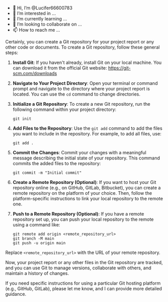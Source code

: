- 👋 Hi, I’m @Lucifer66600783
- 👀 I’m interested in ...
- 🌱 I’m currently learning ...
- 💞️ I’m looking to collaborate on ...
- 📫 How to reach me ...

<!---
Lucifer66600783/Lucifer66600783 is a ✨ special ✨ repository because its `README.md` (this file) appears on your GitHub profile.
You can click the Preview link to take a look at your changes.
--->
Certainly, you can create a Git repository for your project report or any other code or documents. To create a Git repository, follow these general steps:

1. **Install Git**: If you haven't already, install Git on your local machine. You can download it from the official Git website: https://git-scm.com/downloads

2. **Navigate to Your Project Directory**: Open your terminal or command prompt and navigate to the directory where your project report is located. You can use the `cd` command to change directories.

3. **Initialize a Git Repository**: To create a new Git repository, run the following command within your project directory:

   ```
   git init
   ```

4. **Add Files to the Repository**: Use the `git add` command to add the files you want to include in the repository. For example, to add all files, use:

   ```
   git add .
   ```

5. **Commit the Changes**: Commit your changes with a meaningful message describing the initial state of your repository. This command commits the added files to the repository:

   ```
   git commit -m "Initial commit"
   ```

6. **Create a Remote Repository (Optional)**: If you want to host your Git repository online (e.g., on GitHub, GitLab, Bitbucket), you can create a remote repository on the platform of your choice. Then, follow the platform-specific instructions to link your local repository to the remote one.

7. **Push to a Remote Repository (Optional)**: If you have a remote repository set up, you can push your local repository to the remote using a command like:

   ```
   git remote add origin <remote_repository_url>
   git branch -M main
   git push -u origin main
   ```

Replace `<remote_repository_url>` with the URL of your remote repository.

Now, your project report or any other files in the Git repository are tracked, and you can use Git to manage versions, collaborate with others, and maintain a history of changes.

If you need specific instructions for using a particular Git hosting platform (e.g., GitHub, GitLab), please let me know, and I can provide more detailed guidance.